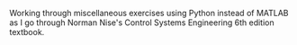 Working through miscellaneous exercises using Python instead of MATLAB as I go through Norman Nise's Control Systems Engineering 6th edition textbook.
